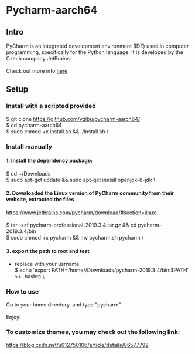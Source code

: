 # Pycharm-aarch64

## Intro

PyCharm is an integrated development environment (IDE) used in computer programming, specifically for the Python language. It is developed by the Czech company JetBrains. \
 \
 Check out more info [here](https://www.jetbrains.com/pycharm/)

## Setup

### Install with a scripted provided
$ git clone https://github.com/yqlbu/pycharm-aarch64/ \
$ cd pycharm-aarch64 \
$ sudo chmod +x install.sh && ./install.sh \

### Install manually

#### 1. Install the dependency package:

$ cd ~/Downloads \
$ sudo apt-get update && sudo apt-get install openjdk-8-jdk \

#### 2. Downloaded the Linux version of PyCharm community from their website, extracted the files

https://www.jetbrains.com/pycharm/download/#section=linux \
 \
$ tar -xzf pycharm-professional-2019.3.4.tar.gz && cd pycharm-2019.3.4/bin \
$ sudo chmod +x pycharm && mv pycharm.sh pycharm \

#### 3. export the path to root and test

* replace <usrname> with your usrname \
$ echo 'export PATH=/home/<usrname>/Downloads/pycharm-2019.3.4/bin:$PATH' >> .bashrc \
 
### How to use

Go to your home directory, and type "pycharm" \
 \
Enjoy!

### To customize themes, you may check out the following link:

https://blog.csdn.net/u012750106/article/details/86577792
